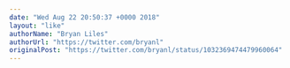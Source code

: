 ```yaml
---
date: "Wed Aug 22 20:50:37 +0000 2018"
layout: "like"
authorName: "Bryan Liles"
authorUrl: "https://twitter.com/bryanl"
originalPost: "https://twitter.com/bryanl/status/1032369474479960064"
---
```

